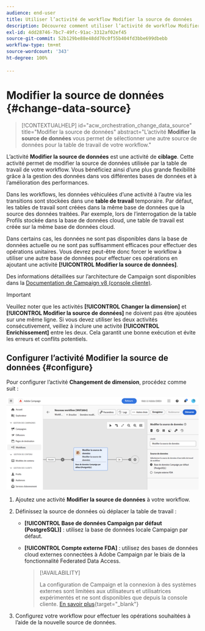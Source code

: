 ```yaml
---
audience: end-user
title: Utiliser l’activité de workflow Modifier la source de données
description: Découvrez comment utiliser l’activité de workflow Modifier la source de données.
exl-id: 4dd28746-7bc7-49fc-91ac-3312af02ef45
source-git-commit: 52b129be88e48dd70c0f55b404fd3bbe699dbebb
workflow-type: tm+mt
source-wordcount: '343'
ht-degree: 100%

---
```


# Modifier la source de données {#change-data-source}

>[!CONTEXTUALHELP]
>id="acw_orchestration_change_data_source"
>title="Modifier la source de données"
>abstract="L’activité **Modifier la source de données** vous permet de sélectionner une autre source de données pour la table de travail de votre workflow."

L’activité **Modifier la source de données** est une activité de **ciblage**. Cette activité permet de modifier la source de données utilisée par la table de travail de votre workflow. Vous bénéficiez ainsi d’une plus grande flexibilité grâce à la gestion des données dans vos différentes bases de données et à l’amélioration des performances.

Dans les workflows, les données véhiculées d’une activité à l’autre via les transitions sont stockées dans une **table de travail** temporaire. Par défaut, les tables de travail sont créées dans la même base de données que la source des données traitées. Par exemple, lors de l’interrogation de la table Profils stockée dans la base de données cloud, une table de travail est créée sur la même base de données cloud.

Dans certains cas, les données ne sont pas disponibles dans la base de données actuelle ou ne sont pas suffisamment efficaces pour effectuer des opérations unitaires. Vous devrez peut-être donc forcer le workflow à utiliser une autre base de données pour effectuer ces opérations en ajoutant une activité **[!UICONTROL Modifier la source de données]**.

Des informations détaillées sur l’architecture de Campaign sont disponibles dans la [Documentation de Campaign v8 (console cliente)](https://experienceleague.adobe.com/docs/campaign/campaign-v8/config/architecture/architecture.html?lang=fr).

>[!IMPORTANT]
>
>Veuillez noter que les activités **[!UICONTROL Changer la dimension]** et **[!UICONTROL Modifier la source de données]** ne doivent pas être ajoutées sur une même ligne. Si vous devez utiliser les deux activités consécutivement, veillez à inclure une activité **[!UICONTROL Enrichissement]** entre les deux. Cela garantit une bonne exécution et évite les erreurs et conflits potentiels.

<!--

Let's say you want to send to your  VIP customers a unique offer code that they can redeem on your online store. To do this, you need to:

1. Query VIP customers on the "Profiles" table located on the Cloud database,
1. Retrieve an offer code for each targeted profile through API calls,
1. Update each profile with the assigned offer code,
1. Send an email to the profiles with their offer code.

In this situation, it is recommended to execute the offer code assignment operation on the local database, which is better suited for unitary operations. To do this, you need to add a **[!UICONTROL Change data source]** activity before the operation in order to execute it on the Campaign local database.

Before executing the operation, the working table is copied to the local database so that the operation can run there. Once done, the system detects that the profiles that we want to update are on another location. The data is therefore automatically copied back to the Cloud database where the "Profiles" table is located.
-->

## Configurer l’activité Modifier la source de données {#configure}

Pour configurer l’activité **Changement de dimension**, procédez comme suit :

![](../assets/workflow-change-data-source-add.png)

1. Ajoutez une activité **Modifier la source de données** à votre workflow.

1. Définissez la source de données où déplacer la table de travail :

   * **[!UICONTROL Base de données Campaign par défaut (PostgreSQL)]** : utilisez la base de données locale Campaign par défaut.
   * **[!UICONTROL Compte externe FDA]** : utilisez des bases de données cloud externes connectées à Adobe Campaign par le biais de la fonctionnalité Federated Data Access.

     >[!AVAILABILITY]
     >
     >La configuration de Campaign et la connexion à des systèmes externes sont limitées aux utilisateurs et utilisatrices expérimentés et ne sont disponibles que depuis la console cliente. [En savoir plus](https://experienceleague.adobe.com/docs/campaign/campaign-v8/connect/fda.html?lang=fr){target="_blank"}

1. Configurez votre workflow pour effectuer les opérations souhaitées à l’aide de la nouvelle source de données.

<!--
## Example {#example}

The workflow belows illustrates the use case detailed earlier, i.e. sending VIP customers offer codes that they can redeem on our online store.

-->
